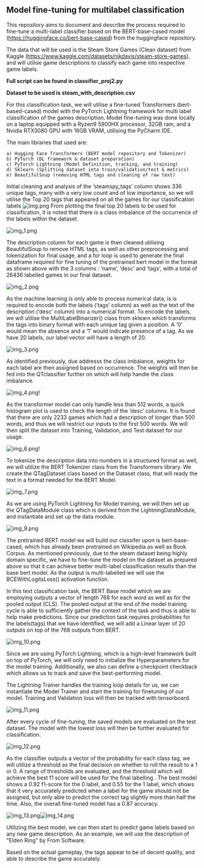 ## Model fine-tuning for multilabel classification

This repository aims to document and describe the process required to fine-tune a multi-label classifier based on the BERT-base-cased model (https://huggingface.co/bert-base-cased) from the huggingface repository.

The data that will be used is the Steam Store Games (Clean dataset) from Kaggle (https://www.kaggle.com/datasets/nikdavis/steam-store-games), and will utilise game descriptions to classify each game into respective game labels.

**Full script can be found in classifier_proj2.py**

**Dataset to be used is steam_with_description.csv**

For this classification task, we will utilise a fine-tuned Transformers (bert-based-cased) model with the 
PyTorch Lightning framework for multi label classification of the games description. Model fine-tuning was done 
locally on a laptop equipped with a Ryzen9 5900HX processor, 32GB ram, and a Nvidia RTX3080 GPU with 16GB 
VRAM, utilising the PyCharm IDE.

The main libraries that used are: 

    a) Hugging Face Transformers (BERT model repository and Tokenizer)
    b) PyTorch (DL framework & dataset preparation)
    c) PyTorch Lightning (Model Definition, tracking, and training)
    d) Sklearn (Splitting dataset into train/validation/test & metrics)
    e) BeautifulSoup (removing HTML tags and cleaning of raw text)

Initial cleaning and analysis of the ‘steamspy_tags’ column shows 336 unique tags, many with a very 
low count and of low importance, so we will utilise the Top 20 tags that appeared on all the games for 
our classification labels
![img.png](img.png)
From plotting the final top 20 labels to be used for classification, it is noted that there is a class imbalance of the 
occurrence of the labels within the dataset.

![img_1.png](img_1.png)

The description column for each game is then cleaned utilising BeautifulSoup to remove HTML tags, as 
well as other preprocessing and tokenization for final usage, and a for loop is used to generate the final dataframe required for fine tuning of the pretrained bert model in the 
format as shown above with the 3 columns : ‘name’, ‘desc’ and ‘tags’, with a total of 26436 labelled games in our 
final dataset.

![img_2.png](img_2.png)

As the machine learning is only able to process numerical data, is is required to encode both the labels (‘tags’ 
column) as well as the text of the description (‘desc’ column) into a numerical format. To encode the labels, we 
will utilise the MultiLabelBinarizer() class from sklearn which transforms the tags into binary format with each unique 
tag given a position. A ‘0’ would mean the absence and a ‘1’ would indicate presence of a tag. As we have 20 labels, 
our label vector will have a length of 20.

![img_3.png](img_3.png)

As identified previously, due addresss the class imbalance, weights for each label are then assigned based on occurrence. 
The weights will then be fed into the QTclassifier further on which will help handle the class imbalance.

![img_4.png](img_4.png)!

As the transformer model can only handle less than 512 words, a quick histogram plot is used to check the length 
of the ‘desc’ columns. It is found that there are only 2233 games which had a description of longer than 500 
words, and thus we will restrict our inputs to the first 500 words. We will then split the dataset into Training, Validation, 
and Test dataset for our usage.

![img_6.png](img_6.png)!

To tokenize the description data into numbers in a structured format as well, we will utilize the BERT Tokenizer class 
from the Transformers library. We create the QTagDataset class based on the Dataset class, that will ready the text 
in a format needed for the BERT Model.

![img_7.png](img_7.png)

As we are using PyTorch Lightning for Model training, we will then set up the QTagDataModule class which is derived 
from the LightningDataModule, and instantiate and set up the data module.

![img_9.png](img_9.png)

The pretrained BERT model we will build our classifer upon is bert-base-cased, which has already been pretrained on Wikipedia as 
well as Book Corpus. As mentioned previously, due to the steam dataset being highly domain specific, we have to fine-tune the model on the dataset 
as prepared above so that it can achieve better multi-label classification results than the base bert model. As 
the output is multi-labelled we will use the BCEWithLogitsLoss() activation function.

In this text classification task, the BERT Base model which we are employing outputs a vector of length 768 for each 
word as well as for the pooled output (CLS). The pooled output at the end of the model training cycle is able to 
sufficiently gather the context of the task and thus is able to help make predictions. Since our prediction task requires 
probabilities for the labels(tags) that we have identified, we will add a Linear layer of 20 outputs on top of the 768 
outputs from BERT.

![img_10.png](img_10.png)

Since we are using PyTorch Lightning, which is a high-level framework built on top of PyTorch, we will only need to 
initialize the Hyperparameters for the model training. Additionally, we also can define a checkpoint checkback which allows us to track and save the 
best-performing model. 

The Lightning Trainer handles the training loop details for us, we can 
instantiate the Model Trainer and start the training for finetuning of our model. Training and Validation 
loss will then be tracked with tensorboard.

![img_11.png](img_11.png)

After every cycle of fine-tuning, the saved models are evaluated on the test dataset. The model with the 
lowest loss will then be further evaluated for classification.

![img_12.png](img_12.png)

As the classifier outputs a vector of the probability for each class tag, we will utilize a threshold as the final 
decision on whether to roll the result to a 1 or 0. A range of thresholds are evaluated, and the threshold which 
will achieve the best f1 score will be used for the final labelling . The best model shows a 0.92 f1-score for the 0 label, and 0.55 for the 1 label, 
which shows that it very accurately predicted when a label for the game should not be assigned, but only able to 
predict the correct tag slightly more than half the time. Also, the overall fine-tuned model has a 0.87 accuracy. 

![img_13.png](img_13.png)![img_14.png](img_14.png)

Utilizing the best model, we can then start to predict game labels based on any new game description. As an example, we will use the description of "Elden Ring" by From Software.

Based on the actual gameplay, the tags appear to be of decent quality, and able to describe the game accurately.

